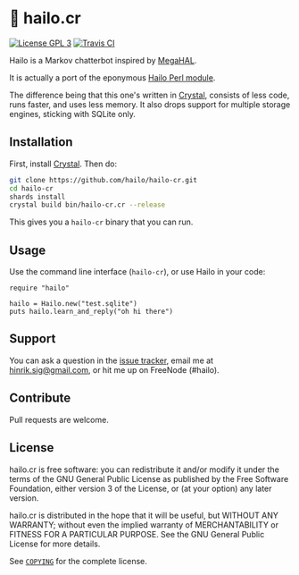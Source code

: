 # 🔴 hailo.cr

[![License GPL 3][badge-license]][copying]
[![Travis CI][badge-travis-ci]][travis-ci]

Hailo is a Markov chatterbot inspired by [MegaHAL][megahal].

It is actually a port of the eponymous [Hailo Perl module][hailo].

The difference being that this one's written in [Crystal][crystal],
consists of less code, runs faster, and uses less memory. It also
drops support for multiple storage engines, sticking with SQLite only.

## Installation

First, install [Crystal][install-crystal]. Then do:

```sh
git clone https://github.com/hailo/hailo-cr.git
cd hailo-cr
shards install
crystal build bin/hailo-cr.cr --release
```

This gives you a `hailo-cr` binary that you can run.

## Usage

Use the command line interface (`hailo-cr`), or use Hailo in your code:

```crystal
require "hailo"

hailo = Hailo.new("test.sqlite")
puts hailo.learn_and_reply("oh hi there")
```

## Support

You can ask a question in the [issue tracker][issues], email me at
hinrik.sig@gmail.com, or hit me up on FreeNode (#hailo).

## Contribute

Pull requests are welcome.

## License

hailo.cr is free software: you can redistribute it and/or modify it
under the terms of the GNU General Public License as published by the
Free Software Foundation, either version 3 of the License, or (at your
option) any later version.

hailo.cr is distributed in the hope that it will be useful, but
WITHOUT ANY WARRANTY; without even the implied warranty of
MERCHANTABILITY or FITNESS FOR A PARTICULAR PURPOSE. See the GNU General
Public License for more details.

See [`COPYING`][copying] for the complete license.

[badge-license]: https://img.shields.io/badge/license-GPL_3-green.svg
[badge-travis-ci]: https://travis-ci.org/hailo/hailo.cr.svg?branch=master
[travis-ci]: https://travis-ci.org/hailo/hailo.cr
[megahal]: https://en.wikipedia.org/wiki/MegaHAL
[hailo]: https://github.com/hailo/hailo
[crystal]: https://crystal-lang.org/
[install-crystal]: https://crystal-lang.org/docs/installation/
[api-docs]: https://hailo-cr.readthedocs.io/en/latest/
[issues]: https://github.com/hailo/hailo.cr/issues
[COPYING]: https://github.com/hailo/hailo.cr/blob/master/COPYING
